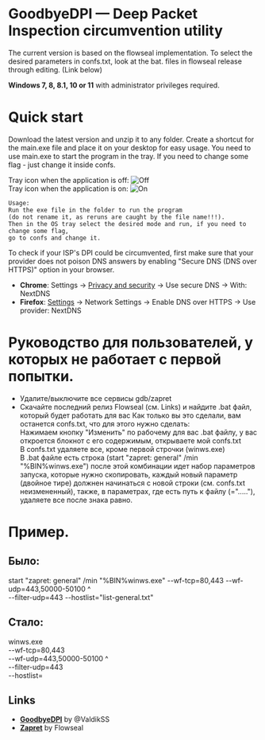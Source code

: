 GoodbyeDPI — Deep Packet Inspection circumvention utility
=========================
The current version is based on the flowseal implementation.
To select the desired parameters in confs.txt, look at the bat. files in flowseal release through editing. (Link below)

**Windows 7, 8, 8.1, 10 or 11** with administrator privileges required.

# Quick start

Download the latest version and unzip it to any folder. Create a shortcut for the main.exe file and place it on your desktop for easy usage.
You need to use main.exe to start the program in the tray.
If you need to change some flag  - just change it inside confs.

Tray icon when the application is off:
![Off](src_Tray/icons/icon-off.jpg) <br>
Tray icon when the application is on:
![On](src_Tray/icons/icon-on.png)

```
Usage:
Run the exe file in the folder to run the program 
(do not rename it, as reruns are caught by the file name!!!).
Then in the OS tray select the desired mode and run, if you need to change some flag,
go to confs and change it.
```

To check if your ISP's DPI could be circumvented, first make sure that your provider does not poison DNS answers by enabling "Secure DNS (DNS over HTTPS)" option in your browser.

* **Chrome**: Settings → [Privacy and security](chrome://settings/security) → Use secure DNS → With: NextDNS
* **Firefox**: [Settings](about:preferences) → Network Settings → Enable DNS over HTTPS → Use provider: NextDNS

# Руководство для пользователей, у которых не работает с первой попытки. 
- Удалите/выключите все сервисы gdb/zapret
- Скачайте последний релиз Flowseal (cм. Links) и найдите .bat файл, который будет работать для вас
Как только вы это сделали, вам останется confs.txt, что для этого нужно сделать:  
Нажимаем кнопку "Изменить" по рабочему для вас .bat файлу, у вас откроется блокнот с его содержимым, открываете мой confs.txt  
В confs.txt удаляете все, кроме первой строчки (winws.exe)  
В .bat файле есть строка (start "zapret: general" /min "%BIN%winws.exe") после этой комбинации идет набор параметров запуска, которые нужно скопировать, каждый новый параметр (двойное тире) должнен начинаться с новой строки (см. confs.txt неизмененный), также, в параметрах, где есть путь к файлу (="....."), удаляете все после знака равно.  
# Пример.  
## Было:  
start "zapret: general" /min "%BIN%winws.exe" --wf-tcp=80,443 --wf-udp=443,50000-50100 ^  
--filter-udp=443 --hostlist="list-general.txt"  
## Стало:  
winws.exe  
--wf-tcp=80,443  
--wf-udp=443,50000-50100 ^  
--filter-udp=443  
--hostlist=  
## Links
- **[GoodbyeDPI](https://github.com/ValdikSS/GoodbyeDPI/)** by @ValdikSS
- **[Zapret](https://github.com/Flowseal/zapret-discord-youtube)** by Flowseal

